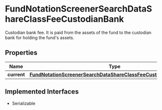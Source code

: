 

# FundNotationScreenerSearchDataShareClassFeeCustodianBank

Custodian bank fee. It is paid from the assets of the fund to the custodian bank for holding the fund's assets.

## Properties

Name | Type | Description | Notes
------------ | ------------- | ------------- | -------------
**current** | [**FundNotationScreenerSearchDataShareClassFeeCustodianBankCurrent**](FundNotationScreenerSearchDataShareClassFeeCustodianBankCurrent.md) |  |  [optional]


## Implemented Interfaces

* Serializable


